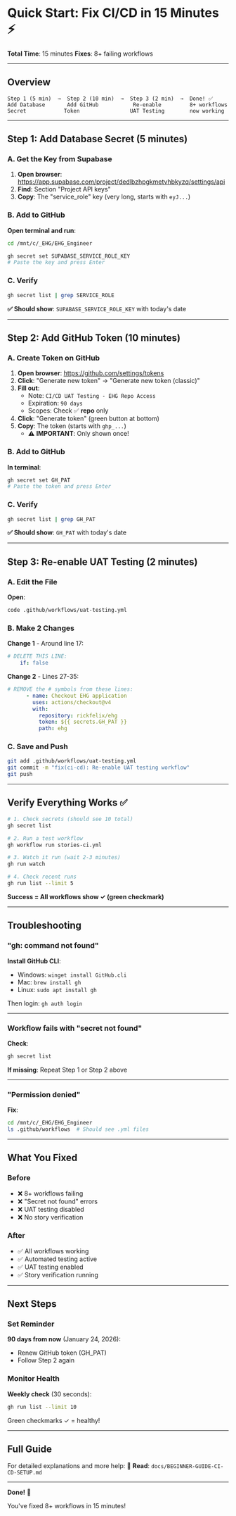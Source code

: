 # Quick Start: Fix CI/CD in 15 Minutes ⚡

**Total Time**: 15 minutes
**Fixes**: 8+ failing workflows

---

## Overview

```
Step 1 (5 min)  →  Step 2 (10 min)  →  Step 3 (2 min)  →  Done! ✅
Add Database       Add GitHub           Re-enable         8+ workflows
Secret            Token                UAT Testing        now working
```

---

## Step 1: Add Database Secret (5 minutes)

### A. Get the Key from Supabase

1. **Open browser**: https://app.supabase.com/project/dedlbzhpgkmetvhbkyzq/settings/api
2. **Find**: Section "Project API keys"
3. **Copy**: The "service_role" key (very long, starts with `eyJ...`)

### B. Add to GitHub

**Open terminal and run**:

```bash
cd /mnt/c/_EHG/EHG_Engineer

gh secret set SUPABASE_SERVICE_ROLE_KEY
# Paste the key and press Enter
```

### C. Verify

```bash
gh secret list | grep SERVICE_ROLE
```

**✅ Should show**: `SUPABASE_SERVICE_ROLE_KEY` with today's date

---

## Step 2: Add GitHub Token (10 minutes)

### A. Create Token on GitHub

1. **Open browser**: https://github.com/settings/tokens
2. **Click**: "Generate new token" → "Generate new token (classic)"
3. **Fill out**:
   - Note: `CI/CD UAT Testing - EHG Repo Access`
   - Expiration: `90 days`
   - Scopes: Check ✅ **repo** only
4. **Click**: "Generate token" (green button at bottom)
5. **Copy**: The token (starts with `ghp_...`)
   - ⚠️ **IMPORTANT**: Only shown once!

### B. Add to GitHub

**In terminal**:

```bash
gh secret set GH_PAT
# Paste the token and press Enter
```

### C. Verify

```bash
gh secret list | grep GH_PAT
```

**✅ Should show**: `GH_PAT` with today's date

---

## Step 3: Re-enable UAT Testing (2 minutes)

### A. Edit the File

**Open**:
```bash
code .github/workflows/uat-testing.yml
```

### B. Make 2 Changes

**Change 1** - Around line 17:
```yaml
# DELETE THIS LINE:
    if: false
```

**Change 2** - Lines 27-35:
```yaml
# REMOVE the # symbols from these lines:
      - name: Checkout EHG application
        uses: actions/checkout@v4
        with:
          repository: rickfelix/ehg
          token: ${{ secrets.GH_PAT }}
          path: ehg
```

### C. Save and Push

```bash
git add .github/workflows/uat-testing.yml
git commit -m "fix(ci-cd): Re-enable UAT testing workflow"
git push
```

---

## Verify Everything Works ✅

```bash
# 1. Check secrets (should see 10 total)
gh secret list

# 2. Run a test workflow
gh workflow run stories-ci.yml

# 3. Watch it run (wait 2-3 minutes)
gh run watch

# 4. Check recent runs
gh run list --limit 5
```

**Success = All workflows show ✓ (green checkmark)**

---

## Troubleshooting

### "gh: command not found"

**Install GitHub CLI**:
- Windows: `winget install GitHub.cli`
- Mac: `brew install gh`
- Linux: `sudo apt install gh`

Then login: `gh auth login`

---

### Workflow fails with "secret not found"

**Check**:
```bash
gh secret list
```

**If missing**: Repeat Step 1 or Step 2 above

---

### "Permission denied"

**Fix**:
```bash
cd /mnt/c/_EHG/EHG_Engineer
ls .github/workflows  # Should see .yml files
```

---

## What You Fixed

### Before
- ❌ 8+ workflows failing
- ❌ "Secret not found" errors
- ❌ UAT testing disabled
- ❌ No story verification

### After
- ✅ All workflows working
- ✅ Automated testing active
- ✅ UAT testing enabled
- ✅ Story verification running

---

## Next Steps

### Set Reminder

**90 days from now** (January 24, 2026):
- Renew GitHub token (GH_PAT)
- Follow Step 2 again

### Monitor Health

**Weekly check** (30 seconds):
```bash
gh run list --limit 10
```

Green checkmarks ✓ = healthy!

---

## Full Guide

For detailed explanations and more help:
📖 **Read**: `docs/BEGINNER-GUIDE-CI-CD-SETUP.md`

---

**Done!** 🎉

You've fixed 8+ workflows in 15 minutes!
